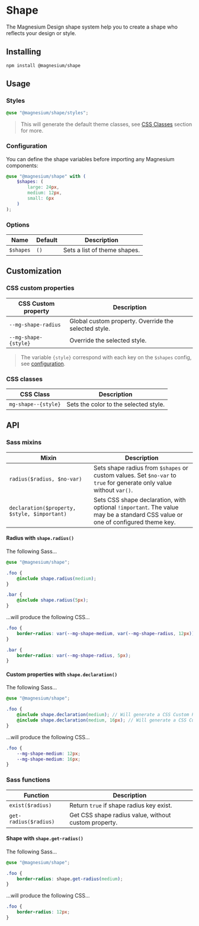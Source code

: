 # Shape

The Magnesium Design shape system help you to create a shape who reflects your design or style.

## Installing

```shell
npm install @magnesium/shape
```

## Usage

### Styles

```scss
@use "@magnesium/shape/styles";
```

> This will generate the default theme classes, see [CSS Classes](#css-classes) section for more.

### Configuration

You can define the shape variables before importing any Magnesium components:

```scss
@use "@magnesium/shape" with (
    $shapes: (
        large: 24px,
        medium: 12px,
        small: 6px
    )
);
```

### Options

| Name      | Default | Description                  |
|-----------|---------|------------------------------|
| `$shapes` | `()`    | Sets a list of theme shapes. |

## Customization

### CSS custom properties

| CSS Custom property  | Description                                          |
|----------------------|------------------------------------------------------|
| `--mg-shape-radius`  | Global custom property. Override the selected style. |
| `--mg-shape-{style}` | Override the selected style.                         |

> The variable `{style}` correspond with each key on the `$shapes` config, see [configuration](#Configuration).

### CSS classes

| CSS Class           | Description                                      |
|---------------------|--------------------------------------------------|
| `mg-shape--{style}` | Sets the color to the selected style.            |

## API

### Sass mixins

| Mixin                                        | Description                                                                                                                   |
|----------------------------------------------|-------------------------------------------------------------------------------------------------------------------------------|
| `radius($radius, $no-var)`                   | Sets shape radius from `$shapes` or custom values. Set `$no-var` to `true` for generate only value without `var()`.           |
| `declaration($property, $style, $important)` | Sets CSS shape declaration, with optional `!important`. The value may be a standard CSS value or one of configured theme key. |

#### Radius with `shape.radius()`

The following Sass...

```scss
@use "@magnesium/shape";

.foo {
    @include shape.radius(medium);
}

.bar {
    @include shape.radius(5px);
}
```

...will produce the following CSS...

```css
.foo {
    border-radius: var(--mg-shape-medium, var(--mg-shape-radius, 12px));
}

.bar {
    border-radius: var(--mg-shape-radius, 5px);
}
```

#### Custom properties with `shape.declaration()`

The following Sass...

```scss
@use "@magnesium/shape";

.foo {
    @include shape.declaration(medium); // Will generate a CSS Custom Property with default shape.
    @include shape.declaration(medium, 16px); // Will generate a CSS Custom Property with new shape.
}
```

...will produce the following CSS...

```css
.foo {
    --mg-shape-medium: 12px;
    --mg-shape-medium: 16px;
}
```

### Sass functions

| Function              | Description                                          |
|-----------------------|------------------------------------------------------|
| `exist($radius)`      | Return `true` if shape radius key exist.             |
| `get-radius($radius)` | Get CSS shape radius value, without custom property. |

#### Shape with `shape.get-radius()`

The following Sass...

```scss
@use "@magnesium/shape";

.foo {
    border-radius: shape.get-radius(medium);
}
```

...will produce the following CSS...

```css
.foo {
    border-radius: 12px;
}
```

